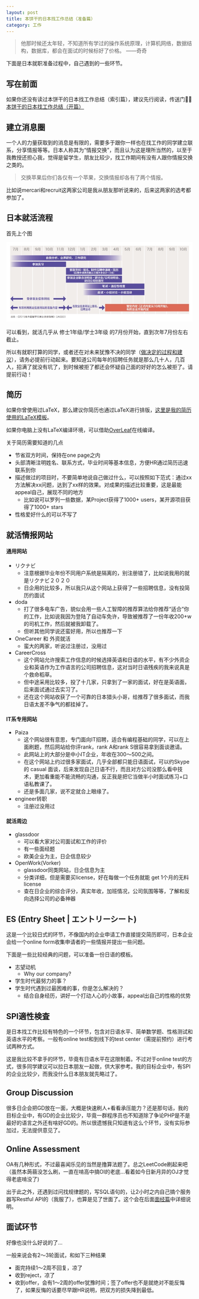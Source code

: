 ```yaml
---
layout: post
title: 本饼干的日本找工作总结（准备篇）
category: 工作
--- 
```






> 他那时候还太年轻，不知道所有学过的操作系统原理，计算机网络，数据结构，数据库，都会在面试的时候标好了价格。                                     ——奇奇

下面是日本就职准备过程中，自己遇到的一些环节。


## 写在前面

如果你还没有读过本饼干的日本找工作总结（索引篇），建议先行阅读，传送门💁‍♂️ [本饼干的日本找工作总结（开篇）](https://vinci7.github.io/article/jobhunting-0)



## 建立消息圈

一个人的力量获取到的消息是有限的，需要多于跟你一样也在找工作的同学建立联系，分享情报等等。日本人称其为“情报交换”，而且认为这是理所当然的，以至于我教授还担心我，觉得是留学生，朋友比较少，找工作期间有没有人跟你情报交换之类的。

> 交换苹果后你们各仅有一个苹果，交换情报却各有了两个情报。

比如说mercari和recruit这两家公司是我从朋友那听说来的，后来这两家的选考都参加了。


## 日本就活流程

首先上个图

![15630170537192](assets/15630170537192-1.jpg)



可以看到，就活几乎从 修士1年级/学士3年级 的7月份开始，直到次年7月份左右截止。

所以有就职打算的同学，或者还在对未来犹豫不决的同学（[做决定的过程和建议](http://vinci7.github.io/article/jobhunting-1#%E5%81%9A%E5%86%B3%E5%AE%9A%E7%9A%84%E8%BF%87%E7%A8%8B%E5%92%8C%E5%BB%BA%E8%AE%AE)），请务必提前行动起来。要知道公司每年的招聘任务就是那么几十人，几百人，招满了就没有坑了，到时候被拒了都还会怀疑自己面的好好的怎么被拒了。请提前行动！


## 简历

如果你曾使用过LaTeX，那么建议你简历也通过LaTeX进行排版，[这里是我的简历使用的LaTeX模板](https://github.com/vinci7/Deedy-Resume-for-Japanese)。

如果你电脑上没有LaTeX编译环境，可以借助[OverLeaf](https://www.overleaf.com)在线编译。

关于简历需要知道的几点

* 节省双方时间，保持在one page之内
* 头部清晰注明姓名、联系方式，毕业时间等基本信息，方便HR通过简历迅速联系到你
* 描述做过的项目时，不要简单地说自己做过什么，可以按照如下范式：通过xx方法解决xx问题，达到了xx样的效果。对成果的描述比较重要，这是最能appeal自己，展现不同的地方
    * 比如说可以罗列一些数据，某Project获得了1000+ users，某开源项目获得了1000+ stars
* 性格爱好什么的可以不写了


## 就活情报网站

#### 通用网站

* リクナビ
    * 注意根据毕业年份不同用户系统是隔离的，别注册错了，比如说我用的就是リクナビ２０２０
    * 日企用的比较多，所以我只从这个网站上获得了一些招聘信息，没有投简历约面试
* doda
    * 打了很多电车广告，貌似会用一些人工智障的推荐算法给你推荐“适合”你的工作，比如说我因为登陆了自动车免许，导致被推荐了一份年收200+w的司机工作，然后就被我卸载了。
    * 但听其他同学说还蛮好用，所以也推荐一下
* OneCareer 和 外资就活
    * 蛮大的两家，听说过注册过，没用过   
* CareerCross
    * 这个网站允许搜索工作信息的时候选择英语和日语的水平，有不少外资企业和英语作为工作语言的公司招聘信息，这对当时日语残疾的我来说真是个救命稻草。
    * 但中途采用比较多，投了十几家，只拿到了一家的面试，好在是英语面，后来面试通过去实习了。
    * 还在这个网站收获了一个可靠的日本猎头小哥，给推荐了很多面试，而我日语太差不争气的都挂掉了。


#### IT系专用网站

* Paiza
    * 这个网站很有意思，专门面向IT招聘，适合有编程基础的同学，可以在上面刷题，然后网站给你评rank，rank A和rank S很容易拿到面谈邀请。
    * 此网站上的大部分是中小IT企业，年收在300～500之间。
    * 在这个网站上约过很多家面试，几乎全部都只能日语面试，可以约Skype 的 casual 面谈，后来发现自己日语不行，而且对方公司没那么看中技术，更加看重能不能流畅的沟通，反正我是把它当做半小时面试练习+口语私教课了。
    * 还是多面几家，说不定就合上眼缘了。
* engineer转职
    * 注册过没用过

#### 就活周边
* glassdoor
    * 可以看大家对公司面试和工作的评价
    * 有一些面经题
    * 欧美企业为主，日企信息较少
* OpenWork(Vorker)
    * glassdoor同类网站，日企信息为主
    * 分类详细，但是需要买license，好在每做一个任务就能 get 1个月的无料license
    * 查在日企业的综合评分，真实年收，加班情况，公司氛围等等，了解和反向选择公司的必备神器

## ES (Entry Sheet | エントリーシート)

这是一个比较日式的环节，不像国内的企业申请工作直接提交简历即可，日本企业会给一个online form收集申请者的一些情报并提出一些问题。

下面是一些比较经典的问题，可以准备一份日语的模板。

* 志望动机
    * Why our company?
* 学生时代最努力的事？
* 学生时代遇到过最困难的事，你是怎么解决的？
    * 结合自身经历，讲好一个打动人心的小故事，appeal出自己的性格的优势

## SPI適性検査

是日本找工作比较有特色的一个环节，包含对日语水平、简单数学题、性格测试和英语水平的考察。一般有online test和到线下的test center（需提前预约）进行考试两种方式。

这是我比较不拿手的环节，毕竟有日语水平在这限制着。不过对于online test的方式，很多同学建议可以拉日本朋友一起做，供大家参考。我的目标企业中，有SPI的企业比较少，而我没什么日本朋友就先略过了。


## Group Discussion

很多日企会把GD放在一面，大概是快速刷人+看看承压能力？还是那句话，我的目标企业中，有GD的企业比较少，毕竟一群程序员也不知道除了争论PHP是不是最好的语言之外还有啥好GD的。所以很遗憾我只知道有这么个环节，没有实际参加过，无法提供意见了。


## Online Assessment

OA有几种形式，不过最喜闻乐见的当然是撸算法题了。总之LeetCode刷起来吧（虽然本蒟蒻没怎么刷，一直在啃高中搞OI的老底...看着如今日新月异的OJ才觉得老底啃没了)

出于此之外，还遇到过问找规律题的，写SQL语句的，让2小时之内自己搞个服务器写Restful API的（我服了），也算是见了世面了。这个会在后面[面经篇](https://vinci7.github.io/article/jobhunting-3)中详细说明。

## 面试环节

好像也没什么好说的了...

一般来说会有2～3轮面试，和如下三种结果

* 面完持续1～2周不回复，凉了
* 收到reject，凉了
* 收到offer，会有1～2周的offer犹豫时间；签了offer也不是就绝对不能反悔了，如果反悔的话要尽早跟HR说明，把双方的损失降到最低。




